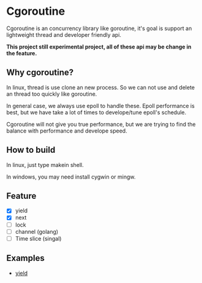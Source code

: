 # Cgoroutine

Cgoroutine is an concurrency library like goroutine, it's goal is support an lightweight thread and developer friendly api.

**This project still experimental project, all of these api may be change in the feature.**

## Why cgoroutine?

In linux, thread is use clone an new process. So we can not use and delete an thread too quickly like goroutine.

In general case, we always use epoll to handle these. Epoll performance is best, but we have take a lot of times to develope/tune epoll's schedule.

Cgoroutine will not give you true performance, but we are trying to find the balance with performance and develope speed.


## How to build

In linux, just type makein shell.

In windows, you may need install cygwin or mingw.

## Feature

- [x] yield
- [x] next
- [ ] lock
- [ ] channel (golang)
- [ ] Time slice (singal)
 
## Examples

- [yield](example/yield.c)